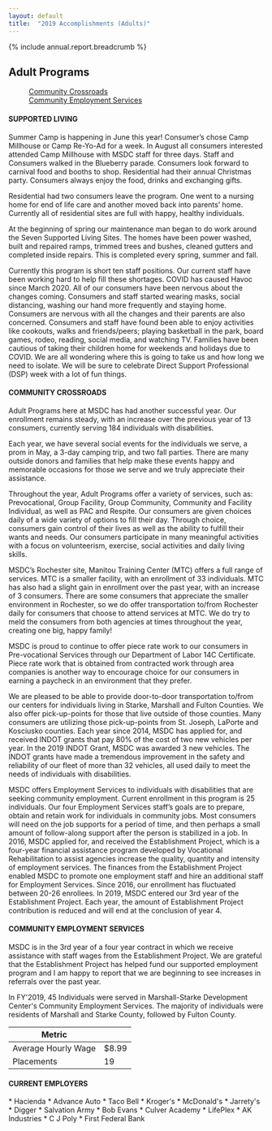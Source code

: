 ```yaml
---
layout: default
title:  "2019 Accomplishments (Adults)"
---
```

{% include annual.report.breadcrumb %}

## Adult Programs

<dl class="tabs pill">
  <dd><a href="#crossroads">Community Crossroads</a></dd>
  <dd><a href="#employment">Community Employment Services</a></dd>
</dl>

<h4 class="subheader" id="supported">SUPPORTED LIVING</h4>
Summer Camp is happening in June this year!  Consumer’s chose Camp Millhouse or Camp Re-Yo-Ad for a week.  In August all consumers interested attended Camp Millhouse with MSDC staff for three days.  Staff and Consumers walked in the Blueberry parade.  Consumers look forward to carnival food and booths to shop.  Residential had their annual Christmas party.  Consumers always enjoy the food, drinks and exchanging gifts.

Residential had two consumers leave the program.  One went to a nursing home for end of life care and another moved back into parents’ home.  Currently all of residential sites are full with happy, healthy individuals.

At the beginning of spring our maintenance man began to do work around the Seven Supported Living Sites.  The homes have been power washed, built and repaired ramps, trimmed trees and bushes, cleaned gutters and completed inside repairs.  This is completed every spring, summer and fall.

Currently this program is short ten staff positions.  Our current staff have been working hard to help fill these shortages.  COVID has caused Havoc since March 2020.  All of our consumers have been nervous about the changes coming.  Consumers and staff started wearing masks, social distancing, washing our hand more frequently and staying home.  Consumers are nervous with all the changes and their parents are also concerned.  Consumers and staff have found been able to enjoy activities like cookouts, walks and friends/peers; playing basketball in the park, board games, rodeo, reading, social media, and watching TV.  Families have been cautious of taking their children home for weekends and holidays due to COVID.  We are all wondering where this is going to take us and how long we need to isolate.  We will be sure to celebrate Direct Support Professional (DSP) week with a lot of fun things.

<h4 class="subheader" id="crossroads">COMMUNITY CROSSROADS</h4>
Adult Programs here at MSDC has had another successful year.  Our enrollment remains steady, with an increase over the previous year of 13 consumers, currently serving 184 individuals with disabilities.

Each year, we have several social events for the individuals we serve, a prom in May, a 3-day camping trip, and two fall parties.  There are many outside donors and families that help make these events happy and memorable occasions for those we serve and we truly appreciate their assistance.

Throughout the year, Adult Programs offer a variety of services, such as:  Prevocational, Group Facility, Group Community, Community and Facility Individual, as well as PAC and Respite.  Our consumers are given choices daily of a wide variety of options to fill their day.  Through choice, consumers gain control of their lives as well as the ability to fulfill their wants and needs. Our consumers participate in many meaningful activities with a focus on volunteerism, exercise, social activities and daily living skills.

MSDC’s Rochester site, Manitou Training Center (MTC) offers a full range of services.  MTC is a smaller facility, with an enrollment of 33 individuals.  MTC has also had a slight gain in enrollment over the past year, with an increase of 3 consumers. There are some consumers that appreciate the smaller environment in Rochester, so we do offer transportation to/from Rochester daily for consumers that choose to attend services at MTC.  We do try to meld the consumers from both agencies at times throughout the year, creating one big, happy family!

MSDC is proud to continue to offer piece rate work to our consumers in Pre-vocational Services through our Department of Labor 14C Certificate.  Piece rate work that is obtained from contracted work through area companies is another way to encourage choice for our consumers in earning a paycheck in an environment that they prefer.

We are pleased to be able to provide door-to-door transportation to/from our centers for individuals living in Starke, Marshall and Fulton Counties.  We also offer pick-up-points for those that live outside of those counties.  Many consumers are utilizing those pick-up-points from St. Joseph, LaPorte and Kosciusko counties.  Each year since 2014, MSDC has applied for, and received INDOT grants that pay 80% of the cost of two new vehicles per year.  In the 2019 INDOT Grant, MSDC was awarded 3 new vehicles.  The INDOT grants have made a tremendous improvement in the safety and reliability of our fleet of more than 32 vehicles, all used daily to meet the needs of individuals with disabilities.

MSDC offers Employment Services to individuals with disabilities that are seeking community employment.  Current enrollment in this program is 25 individuals.  Our four Employment Services staff’s goals are to prepare, obtain and retain work for individuals in community jobs.  Most consumers will need on the job supports for a period of time, and then perhaps a small amount of follow-along support after the person is stabilized in a job. In 2016, MSDC applied for, and received the Establishment Project, which is a four-year financial assistance program developed by Vocational Rehabilitation to assist agencies increase the quality, quantity and intensity of employment services.  The finances from the Establishment Project enabled MSDC to promote one employment staff and hire an additional staff for Employment Services.  Since 2016, our enrollment has fluctuated between 20-26 enrollees.  In 2019, MSDC entered our 3rd year of the Establishment Project.  Each year, the amount of Establishment Project contribution is reduced and will end at the conclusion of year 4.

<h4 class="subheader" id="employment">COMMUNITY EMPLOYMENT SERVICES</h4>
MSDC is in the 3rd year of a four year contract in which we receive assistance with staff wages from the Establishment Project.  We are grateful that the Establishment Project has helped fund our supported employment program and I am happy to report that we are beginning to see increases in referrals over the past year.

In FY'2019, 45 Individuals were served in Marshall-Starke Development Center's Community Employment Services. The majority of individuals were residents of Marshall and Starke County, followed by Fulton County.

<table class="responsive">
    <thead>
        <tr>
            <th>Metric</th>
            <th>&nbsp;</th>
        </tr>
    </thead>
    <tbody>
      <tr>
          <td>Average Hourly Wage</td>
          <td>$8.99</td>
      </tr>
      <tr>
          <td>Placements</td>
          <td>19</td>
      </tr>
    </tbody>
</table>

<h4 class="subheader">CURRENT EMPLOYERS</h4>
* Hacienda
* Advance Auto
* Taco Bell
* Kroger's
* McDonald's
* Jarrety's
* Digger
* Salvation Army
* Bob Evans
* Culver Academy
* LifePlex
* AK Industries
* C J Poly
* First Federal Bank
